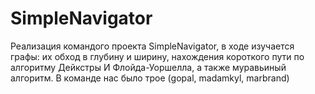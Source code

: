 # SimpleNavigator

Реализация командого проекта SimpleNavigator, в ходе изучается графы: их обход в глубину и ширину, нахождения короткого пути по алгоритму Дейкстры И Флойда-Уоршелла, а также муравьиный алгоритм.
В команде нас было трое (gopal, madamkyl, marbrand)
